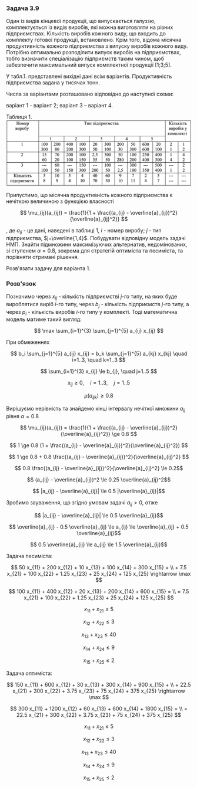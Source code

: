 ### Задача 3.9

Один із видів кінцевої продукції, що випускається галуззю, комплектується із видів виробів, які можна виготовляти на різних підприємствах. Кількість виробів кожного виду, що входить до комплекту готової продукції, встановлено. Крім того, відома місячна продуктивність кожного підприємства з випуску виробів кожного виду. Потрібно оптимально розподілити випуск виробів на підприємствах, тобто визначити спеціалізацію підприємств таким чином, щоб забезпечити максимальний випуск комплектної продукції [1;3;5].

У табл.1. представлені вихідні дані всім варіантів. Продуктивність підприємства задана у тисячах тонн.

Числа за варіантами розташовано відповідно до наступної схеми:

варіант 1 - варіант 2;
варіант 3 – варіант 4.

Таблиця 1.
![](img.png)


Припустимо, що місячна продуктивність кожного підприємства є нечіткою величиною з функцією власності

$$ \mu_{ij}(a_{ij}) = \frac{1}{1 + \frac{(a_{ij} - \overline{a}_{ij})^2}{\overline{a}_{ij}^2}}
$$

, де $a_{ij}$ - це дані, наведені в таблиці 1, $i$ - номер виробу; $j$ - тип підприємства, $j=\overline{1,4}$. Побудувати відповідну модель задачі НМП. Знайти підмножини максимізуючих альтернатив, недомінованих, зі ступенем $\alpha=0.8$, зокрема для стратегій оптиміста та песиміста, та порівняти отримані рішення.

Розв'язати задачу для варіанта 1.


### Розв'язок

Позначимо через $x_{ij}$ - кількість підприємстві $j$-го типу, на яких буде вироблятися виріб $i$-го типу, через $b_{j}$ - кількість підприємств $j$-го типу, а через $p_i$ - кількість виробів $i$-го типу у комплекті. Тоді математична модель матиме такий вигляд:

$$ \max \sum_{i=1}^{3} \sum_{j=1}^{5} a_{ij} x_{ij} $$

При обмеженнях

$$ b_i \sum_{j=1}^{5} a_{ij} x_{ij} = b_k \sum_{j=1}^{5} a_{kj} x_{kj}  \quad i=1..3, \quad k=1..3 $$

$$ \sum_{i=1}^{3} x_{ij} \le b_{j}, \quad j=1..5 $$

$$ x_{ij} \ge 0, \quad i=1..3, \quad j=1..5 $$

$$ \mu(a_{ijk})  \ge 0.8 $$

Вирішуємо нерівність та знайдемо кінці інтервалу нечіткої множини $a_{ij}$ рівня $\alpha=0.8$

$$ \mu_{ij}(a_{ij}) = \frac{1}{1 + \frac{(a_{ij} - \overline{a}_{ij})^2}{\overline{a}_{ij}^2}} \ge 0.8 $$

$$ 1 \ge 0.8 (1 + \frac{(a_{ij} - \overline{a}_{ij})^2}{\overline{a}_{ij}^2}) $$

$$ 1 \ge 0.8 + 0.8 \frac{(a_{ij} - \overline{a}_{ij})^2}{\overline{a}_{ij}^2} $$

$$ 0.8 \frac{(a_{ij} - \overline{a}_{ij})^2}{\overline{a}_{ij}^2} \le 0.2$$

$$ (a_{ij} - \overline{a}_{ij})^2 \le 0.25 \overline{a}_{ij}^2$$

$$ |a_{ij} - \overline{a}_{ij}| \le 0.5 |\overline{a}_{ij}|$$

Зробимо зауваження, що згідно умовам задачі ${a}_{ij} > 0$, отже 

$$ |a_{ij} - \overline{a}_{ij}| \le 0.5 \overline{a}_{ij}$$

$$ \overline{a}_{ij} - 0.5 \overline{a}_{ij} \le a_{ij} \le \overline{a}_{ij} + 0.5 \overline{a}_{ij}$$

$$ 0.5 \overline{a}_{ij} \le a_{ij} \le 1.5 \overline{a}_{ij}$$

Задача песиміста:

$$  50 x_{11} + 200 x_{12} +   10 x_{13} + 100 x_{14} + 300 x_{15} + \\ +
   7.5 x_{21} + 100 x_{22} + 1.25 x_{23} +  25 x_{24} + 125 x_{25} \rightarrow \max
$$

$$  100 x_{11} + 400 x_{12} +   20 x_{13} + 200 x_{14} + 600 x_{15} = \\
=   7.5 x_{21} + 100 x_{22} + 1.25 x_{23} +  25 x_{24} + 125 x_{25}
$$

$$ x_{11} + x_{21} \le 5 $$

$$ x_{12} + x_{22} \le 3 $$

$$ x_{13} + x_{23} \le 40 $$

$$ x_{14} + x_{24} \le 9 $$

$$ x_{15} + x_{25} \le 2 $$


Задача оптиміста:

$$ 150 x_{11} + 600 x_{12} +   30 x_{13} + 300 x_{14} + 900 x_{15} + \\ +
  22.5 x_{21} + 300 x_{22} + 3.75 x_{23} +  75 x_{24} + 375 x_{25} \rightarrow \max
$$

$$ 300 x_{11} + 1200 x_{12} +   60 x_{13} + 600 x_{14} + 1800 x_{15} = \\
= 22.5 x_{21} +  300 x_{22} + 3.75 x_{23} +  75 x_{24} +  375 x_{25}
$$

$$ x_{11} + x_{21} \le 5 $$

$$ x_{12} + x_{22} \le 3 $$

$$ x_{13} + x_{23} \le 40 $$

$$ x_{14} + x_{24} \le 9 $$

$$ x_{15} + x_{25} \le 2 $$


